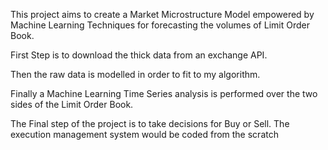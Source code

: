 This project aims to create a Market Microstructure Model empowered by Machine Learning Techniques for forecasting the volumes 
of Limit Order Book. 

First Step is to download the thick data from an exchange API. 

Then the raw data is modelled in order to fit to my algorithm. 

Finally a Machine Learning Time Series analysis is performed over the two sides of the Limit Order Book.

The Final step of the project is to take decisions for Buy or Sell. The execution management system would be coded from the scratch
